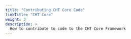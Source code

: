 ```yaml
---
title: "Contributing CHT Core Code"
linkTitle: "CHT Core"
weight: 3
description: >
  How to contribute to code to the CHT Core Framework
---
```

